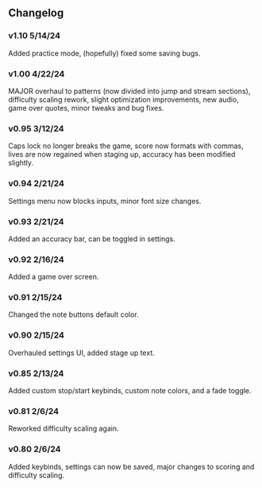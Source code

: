 ## Changelog

### v1.10 5/14/24
Added practice mode, (hopefully) fixed some saving bugs.

### v1.00 4/22/24
MAJOR overhaul to patterns (now divided into jump and stream sections), difficulty scaling rework, slight optimization improvements, new audio, game over quotes, minor tweaks and bug fixes.

### v0.95 3/12/24
Caps lock no longer breaks the game, score now formats with commas, lives are now regained when staging up, accuracy has been modified slightly.

### v0.94 2/21/24
Settings menu now blocks inputs, minor font size changes.

### v0.93 2/21/24
Added an accuracy bar, can be toggled in settings.

### v0.92 2/16/24
Added a game over screen.

### v0.91 2/15/24
Changed the note buttons default color.

### v0.90 2/15/24
Overhauled settings UI, added stage up text.

### v0.85 2/13/24
Added custom stop/start keybinds, custom note colors, and a fade toggle.

### v0.81 2/6/24
Reworked difficulty scaling again.

### v0.80 2/6/24
Added keybinds, settings can now be saved, major changes to scoring and difficulty scaling.
